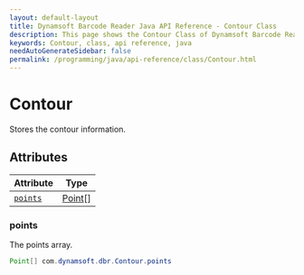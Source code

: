 ```yaml
---
layout: default-layout
title: Dynamsoft Barcode Reader Java API Reference - Contour Class
description: This page shows the Contour Class of Dynamsoft Barcode Reader for Java SDK API Reference.
keywords: Contour, class, api reference, java
needAutoGenerateSidebar: false
permalink: /programming/java/api-reference/class/Contour.html
---
```



# Contour
Stores the contour information.


## Attributes
  
| Attribute | Type |
|---------- | ---- |
| [`points`](#points) | [Point](Point.md)\[\] |
  
### points
The points array.
```java
Point[] com.dynamsoft.dbr.Contour.points

```  

